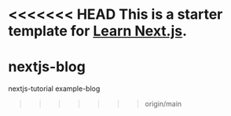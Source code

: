 <<<<<<< HEAD
This is a starter template for [Learn Next.js](https://nextjs.org/learn).
=======
# nextjs-blog
nextjs-tutorial example-blog
>>>>>>> origin/main
